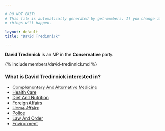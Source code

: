 ```yaml
---

# DO NOT EDIT!
# This file is automatically generated by get-members. If you change it, bad
# things will happen.

layout: default
title: "David Tredinnick"

---
```


**David Tredinnick** is an MP in the **Conservative** party.

{% include members/david-tredinnick.md %}

### What is David Tredinnick interested in?


* [Complementary And Alternative Medicine](/interests/complementary-and-alternative-medicine.html)
* [Health Care](/interests/health-care.html)
* [Diet And Nutrition](/interests/diet-and-nutrition.html)
* [Foreign Affairs](/interests/foreign-affairs.html)
* [Home Affairs](/interests/home-affairs.html)
* [Police](/interests/police.html)
* [Law And Order](/interests/law-and-order.html)
* [Environment](/interests/environment.html)
